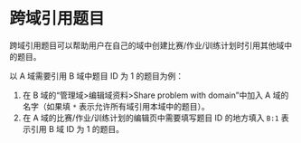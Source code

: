 # 跨域引用题目

跨域引用题目可以帮助用户在自己的域中创建比赛/作业/训练计划时引用其他域中的题目。

以 A 域需要引用 B 域中题目 ID 为 1 的题目为例：

1. 在 B 域的“管理域>编辑域资料>Share problem with domain”中加入 A 域的名字（如果填 `*` 表示允许所有域引用本域中的题目）。
2. 在 A 域的比赛/作业/训练计划的编辑页中需要填写题目 ID 的地方填入 `B:1` 表示引用 B 域 ID 为 1 的题目。
